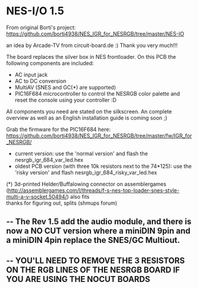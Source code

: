 NES-I/O 1.5
===========


From original Borti's project: https://github.com/borti4938/NES_IGR_for_NESRGB/tree/master/NES-IO

an idea by Arcade-TV from circuit-board.de :) Thank you very much!!!

The board replaces the silver box in NES frontloader. On this PCB the following components are included:

- AC input jack
- AC to DC conversion
- MultiAV (SNES and GC(*) are supported) 
- PIC16F684 microcontroller to control the NESRGB color palette and reset the console using your controller :D

All components you need are stated on the silkscreen. An complete overview as well as an English installation guide is coming soon ;)

Grab the firmware for the PIC16F684 here: https://github.com/borti4938/NES_IGR_for_NESRGB/tree/master/fw/IGR_for_NESRGB/
- current version: use the 'normal version' and flash the nesrgb_igr_684_var_led.hex
- oldest PCB version (with three 10k resistors next to the 74*125): use the 'risky version' and flash nesrgb_igr_684_risky_var_led.hex

(*) 3d-printed Helder/Buffalowing connector on assemblergames (http://assemblergames.com/l/threads/f-s-nes-top-loader-snes-style-multi-a-v-socket.50494/) also fits  
    thanks for figuring out, splits (shmups forum)



-- The Rev 1.5 add the audio module, and there is now a NO CUT version where a miniDIN 9pin and a miniDIN 4pin replace the SNES/GC Multiout.
--
-- YOU'LL NEED TO REMOVE THE 3 RESISTORS ON THE RGB LINES OF THE NESRGB BOARD IF YOU ARE USING THE NOCUT BOARDS
--
